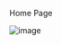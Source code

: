Home Page


![image](https://github.com/user-attachments/assets/49b52a61-8b78-4605-92ec-bd61a3a775d2)
